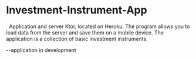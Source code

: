 # Investment-Instrument-App

  Application and server Ktor, located on Heroku. The program allows you to load data from the server and save them on a mobile device. The application is a collection of basic investment instruments.

--application in development
